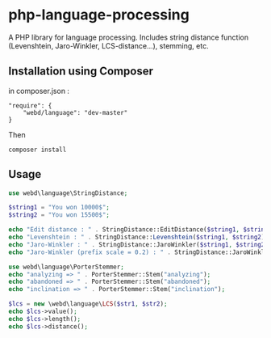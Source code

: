 php-language-processing
=======================

A PHP library for language processing. Includes string distance function (Levenshtein, Jaro-Winkler, LCS-distance...), stemming, etc.

Installation using Composer
---------------------------

in composer.json :
```
"require": {
    "webd/language": "dev-master"
}
```

Then
```
composer install
```

Usage
-----

```php
use webd\language\StringDistance;

$string1 = "You won 10000$";
$string2 = "You won 15500$";

echo "Edit distance : " . StringDistance::EditDistance($string1, $string2);
echo "Levenshtein : " . StringDistance::Levenshtein($string1, $string2);
echo "Jaro-Winkler : " . StringDistance::JaroWinkler($string1, $string2);
echo "Jaro-Winkler (prefix scale = 0.2) : " . StringDistance::JaroWinkler($string1, $string2, 0.2);

use webd\language\PorterStemmer;
echo "analyzing => " . PorterStemmer::Stem("analyzing");
echo "abandoned => " . PorterStemmer::Stem("abandoned");
echo "inclination => " . PorterStemmer::Stem("inclination");

$lcs = new \webd\language\LCS($str1, $str2);
echo $lcs->value();
echo $lcs->length();
echo $lcs->distance();
```
